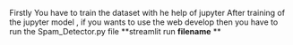Firstly You have to train the dataset with he help of jupyter
After training of the jupyter model , if you wants to use the web develop then you have to run the Spam_Detector.py file **streamlit run **filename** **
